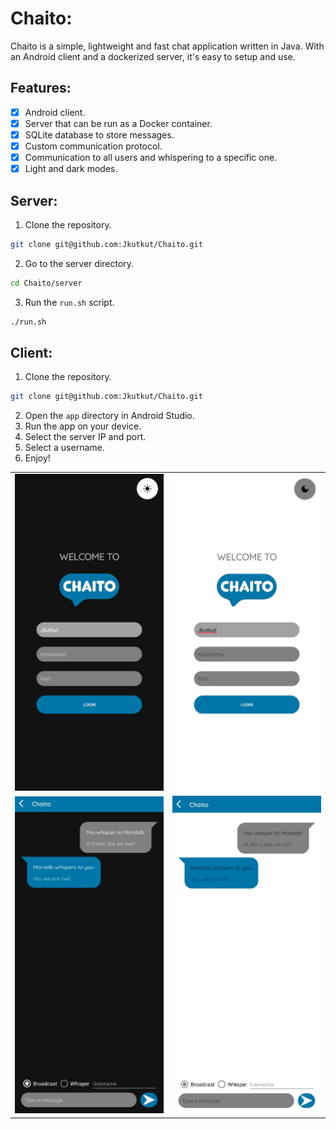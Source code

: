 # Chaito:

Chaito is a simple, lightweight and fast chat application written in Java. With an Android client and a dockerized server, it's easy to setup and use.

## Features:
- [x] Android client.
- [x] Server that can be run as a Docker container.
- [x] SQLite database to store messages.
- [x] Custom communication protocol.
- [x] Communication to all users and whispering to a specific one.
- [x] Light and dark modes.

## Server:
1. Clone the repository.
```bash
git clone git@github.com:Jkutkut/Chaito.git
```
2. Go to the server directory.
```bash
cd Chaito/server
```
3. Run the `run.sh` script.
```bash
./run.sh
```

## Client:
1. Clone the repository.
```bash
git clone git@github.com:Jkutkut/Chaito.git
```
2. Open the `app` directory in Android Studio.
3. Run the app on your device.
4. Select the server IP and port.
5. Select a username.
6. Enjoy!

|||
|:--:|:--:|
|![](./res/img/login.jpg)|![](./res/img/login_light.jpg)|
|![](./res/img/chat.jpg)|![](./res/img/chat_light.jpg)|
